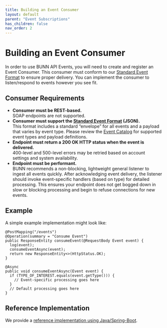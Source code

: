 ```yaml
---
title: Building an Event Consumer
layout: default
parent: "Event Subscriptions"
has_children: false
nav_order: 2
---
```


# Building an Event Consumer

In order to use BUNN API Events, you will need to create and register an Event Consumer. This consumer must conform to our [Standard Event Format](event-format) to ensure proper delivery. You can implement the consumer to listen/respond to events however you see fit.

## Consumer Requirements

- **Consumer must be REST-based.** <br> SOAP endpoints are not supported.
- **Consumer must support the [Standard Event Format](event-format) (JSON).**<br> This format includes a standard “envelope” for all events and a  payload that varies by event type. Please review the [Event Catalog](/event-catalog) for supported event types and payload definitions.
- **Endpoint must return a 200 OK HTTP status when the event is delivered.** <br>400-level and 500-level errors may be retried based on account settings and system availability.
- **Endpoint must be performant.** <br>BUNN recommends a non-blocking, lightweight general listener to ingest all events quickly. After acknowledging event delivery, the listener should invoke event-specific handlers (based on type) for detailed processing. This ensures your endpoint does not get bogged down in slow or blocking processing and begin to refuse connections for new events.


## Example

A simple example implementation might look like:

```
@PostMapping("/events")
@Operation(summary = "Consume Event")
public ResponseEntity consumeEvent(@RequestBody Event event) {
  log(event);
  consumeEventAsync(event);
  return new ResponseEntity<>(HttpStatus.OK);
}

@Async
public void consumeEventAsync(Event event) {
  if (TYPE_OF_INTEREST.equals(event.getType())) {
    // Event-specific processing goes here
  }
  // Default processing goes here
}
```

## Reference Implementation

We provide a [reference implementation using Java/Spring-Boot](https://github.com/BUNN-Digital/Event-Consumer-Reference-Implementation-Java).

